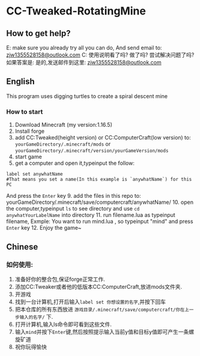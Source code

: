 # CC-Tweaked-RotatingMine

## How to get help?

E: make sure you already try all you can do, And send email to: zjw1355528158@outlook.com
C: 使用说明看了吗? 做了吗? 尝试解决问题了吗? 如果答案是: 是的,发送邮件到这里: zjw1355528158@outlook.com

## English

This program uses digging turtles to create a spiral descent mine

### How to start

 1. Download Minecraft (my version:1.16.5)
 2. Install forge
 3. add CC:Tweaked(height version) or CC:ComputerCraft(low version) to: `yourGameDirectory/.minecraft/mods` or  `yourGameDirectory/.minecraft/version/yourGameVersion/mods`
 4. start game
 5. get a computer and open it,typeinput the follow:
 ```
 label set anywhatName
 #That means you set a name(In this example is `anywhatName`) for this PC
 ```
 And press the `Enter` key
 9. add the files in this repo to: yourGameDirectory/.minecraft/save/computercraft/anywhatName/
 10. open the computer,typeinput `ls` to see directory and use `cd anywhatYourLabelName`  into directory
 11. run filename.lua as typeinput filename, Exmple: You want to run mind.lua , so typeinput "mind" and press `Enter` key
 12. Enjoy the game~
 
## Chinese 

### 如何使用:

 1. 准备好你的整合包,保证forge正常工作.
 2. 添加CC:Tweaker或者他的低版本CC:ComputerCraft,放进mods文件夹.
 3. 开游戏
 4. 找到一台计算机,打开后输入`label set 你想设置的名字`,并按下回车
 5. 把本仓库的所有东西放进 `游戏目录/.minecraft/save/computercraft/你在上一步输入的名字/` 下.
 6. 打开计算机,输入ls命令即可看到这些文件.
 7. 输入`mind`并按下`Enter`键,然后按照提示输入当前y值和目标y值即可产生一条螺旋矿道
 8. 祝你玩得愉快
